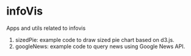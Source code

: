 # infoVis
Apps and utils related to infovis

1. sizedPie: example code to draw sized pie chart based on d3.js.
2. googleNews: example code to query news using Google News API.
